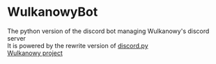 # WulkanowyBot
The python version of the discord bot managing Wulkanowy's discord server<br>
It is powered by the rewrite version of [discord.py](https://discordpy.readthedocs.io/en/rewrite/index.html)<br>
[Wulkanowy project](https://wulkanowy.github.io/)